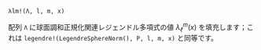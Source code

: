 ```
λlm!(Λ, l, m, x)
```

配列 `Λ` に球面調和正規化関連レジェンドル多項式の値 $λ_ℓ^m(x)$ を填充します；これは `legendre!(LegendreSphereNorm(), P, l, m, x)` と同等です。
